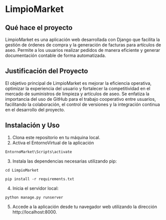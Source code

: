 # LimpioMarket

## Qué hace el proyecto
LimpioMarket es una aplicación web desarrollada con Django que facilita la gestión de órdenes de compra y la generación de facturas para artículos de aseo. Permite a los usuarios realizar pedidos de manera eficiente y generar documentación contable de forma automatizada.

## Justificación del Proyecto
El objetivo principal de LimpioMarket es mejorar la eficiencia operativa, optimizar la experiencia del usuario y fortalecer la competitividad en el mercado de suministros de limpieza y artículos de aseo. Se enfatiza la importancia del uso de GitHub para el trabajo cooperativo entre usuarios, facilitando la colaboración, el control de versiones y la integración continua en el desarrollo del proyecto.

## Instalación y Uso
1. Clona este repositorio en tu máquina local.
2. Activa el EntornoVirtual de la aplicación
```
EntornoMarket\Scripts\activate
```
3. Instala las dependencias necesarias utilizando pip:
```
cd LimpioMarket
```
   
```
pip install -r requirements.txt
```

4. Inicia el servidor local:
```
python manage.py runserver
```
5. Accede a la aplicación desde tu navegador web utilizando la dirección http://localhost:8000.
